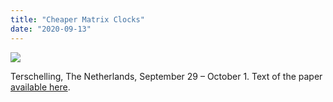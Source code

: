 ```yaml
---
title: "Cheaper Matrix Clocks"
date: "2020-09-13"
---
```


[![](https://blog.atlant.is/wp-content/uploads/2020/09/lncs-857-683x1024.jpg)](https://link.springer.com/chapter/10.1007/BFb0020445)

Terschelling, The Netherlands, September 29 – October 1. Text of the paper [available here](https://blog.atlant.is/wp-content/uploads/2020/09/cheaper-matrix-clocks.pdf).
